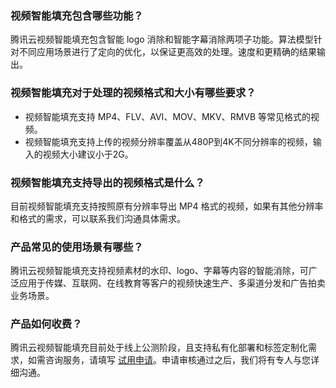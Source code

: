 ### 视频智能填充包含哪些功能？
腾讯云视频智能填充包含智能 logo 消除和智能字幕消除两项子功能。算法模型针对不同应用场景进行了定向的优化，以保证更高效的处理。速度和更精确的结果输出。

### 视频智能填充对于处理的视频格式和大小有哪些要求？
- 视频智能填充支持 MP4、FLV、AVI、MOV、MKV、RMVB 等常见格式的视频。
- 视频智能填充支持上传的视频分辨率覆盖从480P到4K不同分辨率的视频，输入的视频大小建议小于2G。

### 视频智能填充支持导出的视频格式是什么？
目前视频智能填充支持按照原有分辨率导出 MP4 格式的视频，如果有其他分辨率和格式的需求，可以联系我们沟通具体需求。

### 产品常见的使用场景有哪些？
腾讯云视频智能填充支持视频素材的水印、logo、字幕等内容的智能消除，可广泛应用于传媒、互联网、在线教育等客户的视频快速生产、多渠道分发和广告拍卖业务场景。

### 产品如何收费？
腾讯云视频智能填充目前处于线上公测阶段，且支持私有化部署和标签定制化需求，如需咨询服务，请填写 [试用申请](https://cloud.tencent.com/apply/p/vl6fzemdq1)。申请审核通过之后，我们将有专人与您详细沟通。
